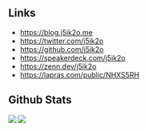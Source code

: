 <!--
**j5ik2o/j5ik2o** is a ✨ _special_ ✨ repository because its `README.md` (this file) appears on your GitHub profile.

Here are some ideas to get you started:

- 🔭 I’m currently working on ...
- 🌱 I’m currently learning ...
- 👯 I’m looking to collaborate on ...
- 🤔 I’m looking for help with ...
- 💬 Ask me about ...
- 📫 How to reach me: ...
- 😄 Pronouns: ...
- ⚡ Fun fact: ...
-->

## Links

- https://blog.j5ik2o.me
- https://twitter.com/j5ik2o
- https://github.com/j5ik2o
- https://speakerdeck.com/j5ik2o
- https://zenn.dev/j5ik2o
- https://lapras.com/public/NHXS5RH

## Github Stats

<a href="https://github.com/anuraghazra/github-readme-stats">
  <img align="left" src="https://github-readme-stats.vercel.app/api?username=j5ik2o&count_private=true&show_icons=true" />
</a>
<a href="https://github.com/anuraghazra/github-readme-stats">
  <img align="left" src="https://github-readme-stats.vercel.app/api/top-langs/?username=j5ik2o" />
</a>
